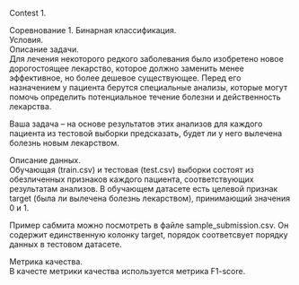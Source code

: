 Contest 1.  


Соревнование 1. Бинарная классификация.  
Условия.  
Описание задачи.  
Для лечения некоторого редкого заболевания было изобретено новое дорогостоящее лекарство, которое должно заменить менее эффективное, но более дешевое существующее. Перед его назначением у пациента берутся специальные анализы, которые могут помочь определить потенциальное течение болезни и действенность лекарства.   

Ваша задача – на основе результатов этих анализов для каждого пациента из тестовой выборки предсказать, будет ли у него вылечена болезнь новым лекарством.   

Описание данных.  
Обучающая (train.csv) и тестовая (test.csv) выборки состоят из обезличенных признаков каждого пациента, соответствующих результатам анализов. В обучающем датасете есть целевой признак target (была ли вылечена болезнь лекарством), принимающий значения 0 и 1.   

Пример сабмита можно посмотреть в файле sample_submission.csv. Он содержит единственную колонку target, порядок соответсвует порядку данных в тестовом датасете.   

Метрика качества.  
В качесте метрики качества используется метрика F1-score.   
